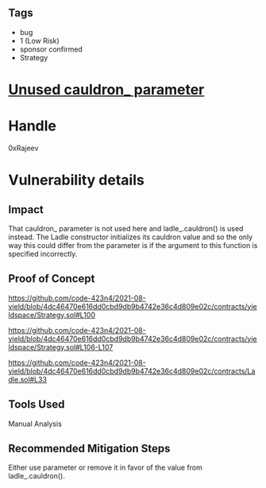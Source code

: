 ## Tags

- bug
- 1 (Low Risk)
- sponsor confirmed
- Strategy

# [Unused cauldron_ parameter](https://github.com/code-423n4/2021-08-yield-findings/issues/54) 

# Handle

0xRajeev


# Vulnerability details

## Impact

That cauldron_ parameter is not used here and ladle_.cauldron() is used instead. The Ladle constructor initializes its cauldron value and so the only way this could differ from the parameter is if the argument to this function is specified incorrectly.

## Proof of Concept
https://github.com/code-423n4/2021-08-yield/blob/4dc46470e616dd0cbd9db9b4742e36c4d809e02c/contracts/yieldspace/Strategy.sol#L100

https://github.com/code-423n4/2021-08-yield/blob/4dc46470e616dd0cbd9db9b4742e36c4d809e02c/contracts/yieldspace/Strategy.sol#L106-L107

https://github.com/code-423n4/2021-08-yield/blob/4dc46470e616dd0cbd9db9b4742e36c4d809e02c/contracts/Ladle.sol#L33


## Tools Used

Manual Analysis

## Recommended Mitigation Steps

Either use parameter or remove it in favor of the value from ladle_.cauldron().

